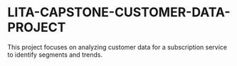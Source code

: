 # LITA-CAPSTONE-CUSTOMER-DATA-PROJECT
This project focuses on analyzing customer data for a subscription service to identify segments and trends.

